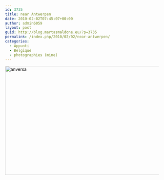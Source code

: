 ```yaml
---
id: 3735
title: near Antwerpen
date: 2010-02-02T07:45:07+00:00
author: admin6059
layout: post
guid: http://blog.martasmaldone.eu/?p=3735
permalink: /index.php/2010/02/02/near-antwerpen/
categories:
  - Appunti
  - Belgique
  - photographies (mine)
---
```

<img class="aligncenter wp-image-3736" src="http://blog.martasmaldone.eu/wp-content/uploads/2016/10/anversa.jpg" alt="anversa" width="550" height="357" srcset="http://blog.martasmaldone.eu/wp-content/uploads/2016/10/anversa.jpg 694w, http://blog.martasmaldone.eu/wp-content/uploads/2016/10/anversa-300x195.jpg 300w" sizes="(max-width: 550px) 100vw, 550px" />